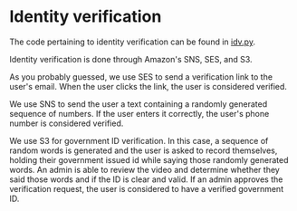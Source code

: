 # Identity verification

The code pertaining to identity verification can be found in [idv.py](https://github.com/projectpai/paipass/blob/main/backend/identity_verification/idv.py).

Identity verification is done through Amazon's SNS, SES, and S3.

As you probably guessed, we use SES to send a verification link to the user's email. When the user clicks the link, the user is considered verified.
 
 We use SNS to send the user a text containing a randomly generated sequence of numbers. If the user enters it correctly, the user's phone number is considered verified.
 
 We use S3 for government ID verification. In this case, a sequence of random words is generated and the user is asked to record themselves, holding their government issued id while saying those randomly generated words. An admin is able to review the video and determine whether they said those words and if the ID is clear and valid. If an admin approves the verification request, the user is considered to have a verified government ID.
 
 
  